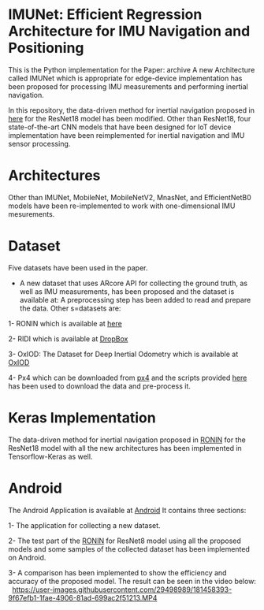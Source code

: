 # IMUNet: Efficient Regression Architecture for IMU Navigation and Positioning

This is the Python implementation for the Paper: archive
A new Architecture called IMUNet which is appropriate for edge-device implementation has been proposed for processing IMU measurements and performing inertial navigation. 

In this repository, the data-driven method for inertial navigation proposed in [here](https://github.com/Sachini/ronin) for the ResNet18 model has been modified.
Other than ResNet18, four state-of-the-art CNN models that have been designed for IoT device implementation have been reimplemented for inertial navigation and IMU sensor processing. 

# Architectures
Other than IMUNet, MobileNet, MobileNetV2, MnasNet, and EfficientNetB0 models have been re-implemented to work with one-dimensional IMU mesurements. 

# Dataset
Five datasets have been used in the paper.
* A new dataset that uses ARcore API for collecting the ground truth, as well as IMU measurements, has been proposed and the dataset is available at:
A preprocessing step has been added to read and prepare the data. Other s=datasets are:

1- RONIN which is available at [here](https://ronin.cs.sfu.ca/) 

2- RIDI which is available at [DropBox](https://www.dropbox.com/s/9zzaj3h3u4bta23/ridi_data_publish_v2.zip?dl=0)  

3- OxIOD: The Dataset for Deep Inertial Odometry which is available at [OxIOD](http://deepio.cs.ox.ac.uk/ )   

4- Px4 which can be downloaded from [px4](https://px4.io/)  and the scripts provided [here](https://github.com/majuid/DeepNav) has been used to download the data and pre-process it. 

# Keras Implementation
The data-driven method for inertial navigation proposed in [RONIN](https://github.com/Sachini/ronin) for the ResNet18 model with all the new architectures has been implemented in Tensorflow-Keras as well. 

# Android
The Android Application is available at [Android](https://github.com/BehnamZeinali/IMUNet_Android)
It contains three sections: 

1- The application for collecting a new dataset.

2- The test part of the [RONIN](https://github.com/Sachini/ronin) for ResNet8 model using all the proposed models and some samples of the collected dataset has been implemented on Android.

3- A comparison has been implemented to show the efficiency and accuracy of the proposed model. The result can be seen in the video below:  
https://user-images.githubusercontent.com/29498989/181458393-9f67efb1-1fae-4906-81ad-699ac2f51213.MP4


